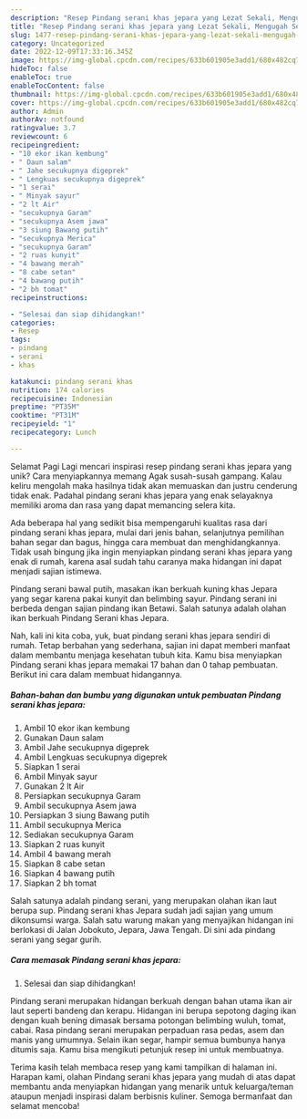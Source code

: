 ```yaml
---
description: "Resep Pindang serani khas jepara yang Lezat Sekali, Mengugah Selera"
title: "Resep Pindang serani khas jepara yang Lezat Sekali, Mengugah Selera"
slug: 1477-resep-pindang-serani-khas-jepara-yang-lezat-sekali-mengugah-selera
category: Uncategorized
date: 2022-12-09T17:33:16.345Z
image: https://img-global.cpcdn.com/recipes/633b601905e3add1/680x482cq70/pindang-serani-khas-jepara-foto-resep-utama.jpg
hideToc: false
enableToc: true
enableTocContent: false
thumbnail: https://img-global.cpcdn.com/recipes/633b601905e3add1/680x482cq70/pindang-serani-khas-jepara-foto-resep-utama.jpg
cover: https://img-global.cpcdn.com/recipes/633b601905e3add1/680x482cq70/pindang-serani-khas-jepara-foto-resep-utama.jpg
author: Admin
authorAv: notfound
ratingvalue: 3.7
reviewcount: 6
recipeingredient:
- "10 ekor ikan kembung"
- " Daun salam"
- " Jahe secukupnya digeprek"
- " Lengkuas secukupnya digeprek"
- "1 serai"
- " Minyak sayur"
- "2 lt Air"
- "secukupnya Garam"
- "secukupnya Asem jawa"
- "3 siung Bawang putih"
- "secukupnya Merica"
- "secukupnya Garam"
- "2 ruas kunyit"
- "4 bawang merah"
- "8 cabe setan"
- "4 bawang putih"
- "2 bh tomat"
recipeinstructions:

- "Selesai dan siap dihidangkan!"
categories:
- Resep
tags:
- pindang
- serani
- khas

katakunci: pindang serani khas 
nutrition: 174 calories
recipecuisine: Indonesian
preptime: "PT35M"
cooktime: "PT31M"
recipeyield: "1"
recipecategory: Lunch

---
```



Selamat Pagi Lagi mencari inspirasi resep pindang serani khas jepara yang unik? Cara menyiapkannya memang Agak susah-susah gampang. Kalau keliru mengolah maka hasilnya tidak akan memuaskan dan justru cenderung tidak enak. Padahal pindang serani khas jepara yang enak selayaknya memiliki aroma dan rasa yang dapat memancing selera kita.


Ada beberapa hal yang sedikit bisa mempengaruhi kualitas rasa dari pindang serani khas jepara, mulai dari jenis bahan, selanjutnya pemilihan bahan segar dan bagus, hingga cara membuat dan menghidangkannya. Tidak usah bingung jika ingin menyiapkan pindang serani khas jepara yang enak di rumah, karena asal sudah tahu caranya maka hidangan ini dapat menjadi sajian istimewa.

Pindang serani bawal putih, masakan ikan berkuah kuning khas Jepara yang segar karena pakai kunyit dan belimbing sayur. Pindang serani ini berbeda dengan sajian pindang ikan Betawi. Salah satunya adalah olahan ikan berkuah Pindang Serani khas Jepara.


Nah, kali ini kita coba, yuk, buat pindang serani khas jepara sendiri di rumah. Tetap berbahan yang sederhana, sajian ini dapat memberi manfaat dalam membantu menjaga kesehatan tubuh kita. Kamu bisa menyiapkan Pindang serani khas jepara memakai 17 bahan dan 0 tahap pembuatan. Berikut ini cara dalam membuat hidangannya.

<!--inarticleads1-->

##### Bahan-bahan dan bumbu yang digunakan untuk pembuatan Pindang serani khas jepara:

1. Ambil 10 ekor ikan kembung
1. Gunakan  Daun salam
1. Ambil  Jahe secukupnya digeprek
1. Ambil  Lengkuas secukupnya digeprek
1. Siapkan 1 serai
1. Ambil  Minyak sayur
1. Gunakan 2 lt Air
1. Persiapkan secukupnya Garam
1. Ambil secukupnya Asem jawa
1. Persiapkan 3 siung Bawang putih
1. Ambil secukupnya Merica
1. Sediakan secukupnya Garam
1. Siapkan 2 ruas kunyit
1. Ambil 4 bawang merah
1. Siapkan 8 cabe setan
1. Siapkan 4 bawang putih
1. Siapkan 2 bh tomat


Salah satunya adalah pindang serani, yang merupakan olahan ikan laut berupa sup. Pindang serani khas Jepara sudah jadi sajian yang umum dikonsumsi warga. Salah satu warung makan yang menyajikan hidangan ini berlokasi di Jalan Jobokuto, Jepara, Jawa Tengah. Di sini ada pindang serani yang segar gurih. 

<!--inarticleads2-->

##### Cara memasak Pindang serani khas jepara:


1. Selesai dan siap dihidangkan!

Pindang serani merupakan hidangan berkuah dengan bahan utama ikan air laut seperti bandeng dan kerapu. Hidangan ini berupa sepotong daging ikan dengan kuah bening dimasak bersama potongan belimbing wuluh, tomat, cabai. Rasa pindang serani merupakan perpaduan rasa pedas, asem dan manis yang umumnya. Selain ikan segar, hampir semua bumbunya hanya ditumis saja. Kamu bisa mengikuti petunjuk resep ini untuk membuatnya. 

Terima kasih telah membaca resep yang kami tampilkan di halaman ini. Harapan kami, olahan Pindang serani khas jepara yang mudah di atas dapat membantu anda menyiapkan hidangan yang menarik untuk keluarga/teman ataupun menjadi inspirasi dalam berbisnis kuliner. Semoga bermanfaat dan selamat mencoba!

